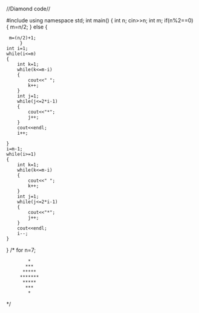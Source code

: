 
//Diamond code//

#include<iostream>
using namespace std;
int main()
{
	int n;
	cin>>n;
	int m;
	if(n%2==0)
	{
		m=n/2;
	}
	else
	{
	
	 m=(n/2)+1;
         }
	int i=1;
	while(i<=m)
	{
		int k=1;
		while(k<=m-i)
		{
			cout<<" ";
			k++;
		}
		int j=1;
		while(j<=2*i-1)
		{
			cout<<"*";
			j++;
		}
		cout<<endl;
		i++;
		
	}
	i=m-1;
	while(i>=1)
	{
		int k=1;
		while(k<=m-i)
		{
			cout<<" ";
			k++;
		}
		int j=1;
		while(j<=2*i-1)
		{
			cout<<"*";
			j++;
		}
		cout<<endl;
		i--;
	}
}
/*    for n=7;

            *
           ***
          *****
         *******
          *****
           ***
            *
            
            
*/
